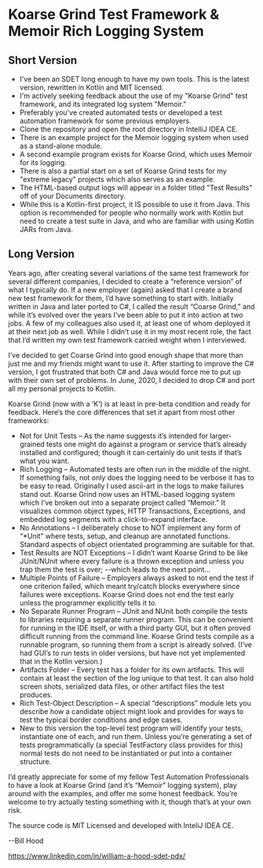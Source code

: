 # Koarse Grind Test Framework & Memoir Rich Logging System

## Short Version

- I've been an SDET long enough to have my own tools. This is the latest version, rewritten in Kotlin and MIT licensed.
- I'm actively seeking feedback about the use of my "Koarse Grind" test framework, and its integrated log system "Memoir."
- Preferably you've created automated tests or developed a test automation framework for some previous employers.
- Clone the repository and open the root directory in IntelliJ IDEA CE.
- There is an example project for the Memoir logging system when used as a stand-alone module.
- A second example program exists for Koarse Grind, which uses Memoir for its logging.
- There is also a partial start on a set of Koarse Grind tests for my "extreme legacy" projects which also serves as an example.
- The HTML-based output logs will appear in a folder titled "Test Results" off of your Documents directory.
- While this is a Kotlin-first project, it IS possible to use it from Java. This option is recommended for people who normally work with Kotlin but need to create a test suite in Java, and who are familiar with using Kotlin JARs from Java.


## Long Version


Years ago, after creating several variations of the same test framework for several different companies, I decided to create a “reference version” of what I typically do. If a new employer (again) asked that I create a brand new test framework for them, I’d have something to start with. Initially written in Java and later ported to C#, I called the result “Coarse Grind,” and while it’s evolved over the years I’ve been able to put it into action at two jobs. A few of my colleagues also used it, at least one of whom deployed it at their next job as well. While I didn’t use it in my most recent role, the fact that I’d written my own test framework carried weight when I interviewed.

I’ve decided to get Coarse Grind into good enough shape that more than just me and my friends might want to use it. After starting to improve the C# version, I got frustrated that both C# and Java would force me to put up with their own set of problems. In June, 2020, I decided to drop C# and port all my personal projects to Kotlin.

Koarse Grind (now with a ‘K’) is at least in pre-beta condition and ready for feedback. Here’s the core differences that set it apart from most other frameworks:

- Not for Unit Tests – As the name suggests it’s intended for larger-grained tests one might do against a program or service that’s already installed and configured; though it can certainly do unit tests if that’s what you want.
- Rich Logging – Automated tests are often run in the middle of the night. If something fails, not only does the logging need to be verbose it has to be easy to read. Originally I used ascii-art in the logs to make failures stand out. Koarse Grind now uses an HTML-based logging system which I’ve broken out into a separate project called “Memoir.” It visualizes common object types, HTTP Transactions, Exceptions, and embedded log segments with a click-to-expand interface.
- No Annotations – I deliberately chose to NOT implement any form of “*Unit” where tests, setup, and cleanup are annotated functions. Standard aspects of object orientated programming are suitable for that.
- Test Results are NOT Exceptions – I didn’t want Koarse Grind to be like JUnit/NUnit where every failure is a thrown exception and unless you trap them the test is over; --which leads to the next point…
- Multiple Points of Failure – Employers always asked to not end the test if one criterion failed, which meant try/catch blocks everywhere since failures were exceptions. Koarse Grind does not end the test early unless the programmer explicitly tells it to.
- No Separate Runner Program – JUnit and NUnit both compile the tests to libraries requiring a separate runner program. This can be convenient for running in the IDE itself, or with a third party GUI, but it often proved difficult running from the command line. Koarse Grind tests compile as a runnable program, so running them from a script is already solved. (I’ve had GUI’s to run tests in older versions, but have not yet implemented that in the Kotlin version.)
- Artifacts Folder – Every test has a folder for its own artifacts. This will contain at least the section of the log unique to that test. It can also hold screen shots, serialized data files, or other artifact files the test produces.
- Rich Test-Object Description – A special “descriptions” module lets you describe how a candidate object might look and provides for ways to test the typical border conditions and edge cases.
- New to this version the top-level test program will identify your tests, instantiate one of each, and run them. Unless you’re generating a set of tests programmatically (a special TestFactory class provides for this) normal tests do not need to be instantiated or put into a container structure.

I’d greatly appreciate for some of my fellow Test Automation Professionals to have a look at Koarse Grind (and it’s “Memoir” logging system), play around with the examples, and offer me some honest feedback. You’re welcome to try actually testing something with it, though that’s at your own risk.

The source code is MIT Licensed and developed with InteliJ IDEA CE.

--Bill Hood

https://www.linkedin.com/in/william-a-hood-sdet-pdx/
